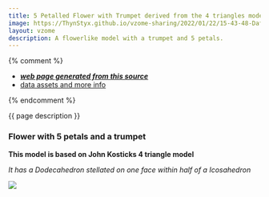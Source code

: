 ```yaml
---
title: 5 Petalled Flower with Trumpet derived from the 4 triangles model by J Kostick
image: https://ThynStyx.github.io/vzome-sharing/2022/01/22/15-43-48-Daffodil-from-4-triangles/Daffodil-from-4-triangles.png
layout: vzome
description: A flowerlike model with a trumpet and 5 petals. 
---
```


{% comment %}
 - [***web page generated from this source***][post]
 - [data assets and more info][github]

[post]: <https://ThynStyx.github.io/vzome-sharing/2022/01/22/Daffodil-from-4-triangles-15-43-48.html>
[github]: <https://github.com/ThynStyx/vzome-sharing/tree/main/2022/01/22/15-43-48-Daffodil-from-4-triangles/>
{% endcomment %}

{{ page description }}

### Flower with 5 petals and a trumpet

**This model is based on John Kosticks 4 triangle model**

*It has a Dodecahedron stellated on one face within half of a Icosahedron*

<vzome-viewer style="width: 100%; height: 65vh;"
       src="https://ThynStyx.github.io/vzome-sharing/2022/01/22/15-43-48-Daffodil-from-4-triangles/Daffodil-from-4-triangles.vZome" >
  <img src="https://ThynStyx.github.io/vzome-sharing/2022/01/22/15-43-48-Daffodil-from-4-triangles/Daffodil-from-4-triangles.png" />
</vzome-viewer>
